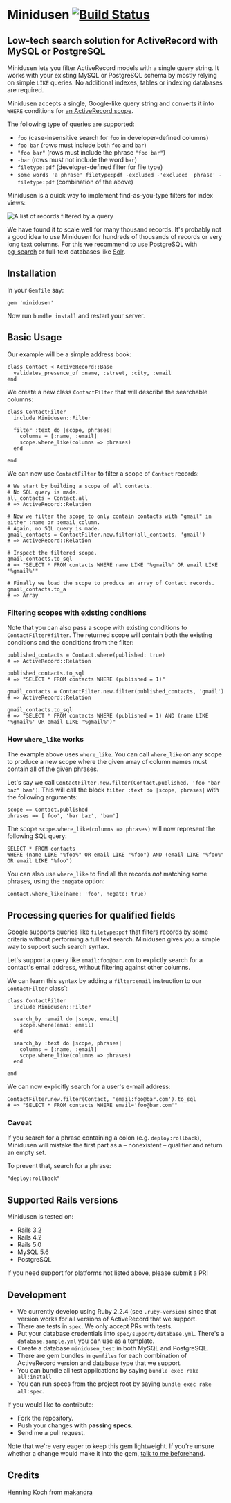 Minidusen [![Build Status](https://secure.travis-ci.org/makandra/minidusen.png?branch=master)](https://travis-ci.org/makandra/minidusen)
=========

Low-tech search solution for ActiveRecord with MySQL or PostgreSQL
------------------------------------------------------------------

Minidusen lets you filter ActiveRecord models with a single query string.
It works with your existing MySQL or PostgreSQL schema by mostly relying on simple `LIKE` queries. No additional indexes, tables or indexing databases are required.

Minidusen accepts a single, Google-like query string and converts it into `WHERE` conditions for [an ActiveRecord scope](http://guides.rubyonrails.org/active_record_querying.html#conditions).

The following type of queries are supported:

- `foo` (case-insensitive search for `foo` in developer-defined columns)
- `foo bar` (rows must include both `foo` and `bar`)
- `"foo bar"` (rows must include the phrase `"foo bar"`)
- `-bar` (rows must not include the word `bar`)
- `filetype:pdf` (developer-defined filter for file type)
- `some words 'a phrase' filetype:pdf -excluded -'excluded  phrase' -filetype:pdf` (combination of the above)

Minidusen is a quick way to implement find-as-you-type filters for index views:

![A list of records filtered by a query](https://raw.githubusercontent.com/makandra/minidusen/master/doc/filtered_index_view.png)

We have found it to scale well for many thousand records. It's probably not a good idea to use Minidusen for hundreds of thousands of records or very long text columns. For this we recommend to use PostgreSQL with [pg_search](https://github.com/Casecommons/pg_search) or full-text databases like [Solr](https://github.com/sunspot/sunspot).


Installation
------------

In your `Gemfile` say:

    gem 'minidusen'

Now run `bundle install` and restart your server.


Basic Usage
-----------

Our example will be a simple address book:

    class Contact < ActiveRecord::Base
      validates_presence_of :name, :street, :city, :email
    end

We create a new class `ContactFilter` that will describe the searchable columns:

    class ContactFilter
      include Minidusen::Filter

      filter :text do |scope, phrases|
        columns = [:name, :email]
        scope.where_like(columns => phrases)
      end

    end

We can now use `ContactFilter` to filter a scope of `Contact` records:

    # We start by building a scope of all contacts.
    # No SQL query is made.
    all_contacts = Contact.all
    # => ActiveRecord::Relation

    # Now we filter the scope to only contain contacts with "gmail" in either :name or :email column.
    # Again, no SQL query is made.
    gmail_contacts = ContactFilter.new.filter(all_contacts, 'gmail')
    # => ActiveRecord::Relation

    # Inspect the filtered scope.
    gmail_contacts.to_sql
    # => "SELECT * FROM contacts WHERE name LIKE '%gmail%' OR email LIKE '%gmail%'"

    # Finally we load the scope to produce an array of Contact records.
    gmail_contacts.to_a
    # => Array


### Filtering scopes with existing conditions

Note that you can also pass a scope with existing conditions to `ContactFilter#filter`. The returned scope will contain both the existing conditions and the conditions from the filter:

    published_contacts = Contact.where(published: true)
    # => ActiveRecord::Relation

    published_contacts.to_sql
    # => "SELECT * FROM contacts WHERE (published = 1)"

    gmail_contacts = ContactFilter.new.filter(published_contacts, 'gmail')
    # => ActiveRecord::Relation

    gmail_contacts.to_sql
    # => "SELECT * FROM contacts WHERE (published = 1) AND (name LIKE '%gmail%' OR email LIKE '%gmail%')"


### How `where_like` works

The example above uses `where_like`. You can call `where_like` on any scope to produce a new scope where the given array of column names must contain all of the given phrases.

Let's say we call `ContactFilter.new.filter(Contact.published, 'foo "bar baz" bam')`. This will call the block `filter :text do |scope, phrases|` with the following arguments:

    scope == Contact.published
    phrases == ['foo', 'bar baz', 'bam']

The scope `scope.where_like(columns => phrases)` will now represent the following SQL query:

    SELECT * FROM contacts
    WHERE (name LIKE "%foo%" OR email LIKE "%foo") AND (email LIKE "%foo%" OR email LIKE "%foo")

You can also use `where_like` to find all the records *not* matching some phrases, using the `:negate` option:

    Contact.where_like(name: 'foo', negate: true)


Processing queries for qualified fields
---------------------------------------

Google supports queries like `filetype:pdf` that filters records by some criteria without performing a full text search. Minidusen gives you a simple way to support such search syntax.

Let's support a query like `email:foo@bar.com` to explictly search for a contact's email address, without filtering against other columns.

We can learn this syntax by adding a `filter:email` instruction
to our `ContactFilter` class`:

    class ContactFilter
      include Minidusen::Filter

      search_by :email do |scope, email|
        scope.where(emai: email)
      end

      search_by :text do |scope, phrases|
        columns = [:name, :email]
        scope.where_like(columns => phrases)
      end

    end

We can now explicitly search for a user's e-mail address:

    ContactFilter.new.filter(Contact, 'email:foo@bar.com').to_sql
    # => "SELECT * FROM contacts WHERE email='foo@bar.com'"


### Caveat

If you search for a phrase containing a colon (e.g. `deploy:rollback`), Minidusen will mistake the first part as a – nonexistent – qualifier and return an empty set.

To prevent that, search for a phrase:

    "deploy:rollback"


Supported Rails versions
------------------------

Minidusen is tested on:

- Rails 3.2
- Rails 4.2
- Rails 5.0
- MySQL 5.6
- PostgreSQL

If you need support for platforms not listed above, please submit a PR!


Development
-----------

- We currently develop using Ruby 2.2.4 (see `.ruby-version`) since that version works for all versions of ActiveRecord that we support.
- There are tests in `spec`. We only accept PRs with tests.
- Put your database credentials into `spec/support/database.yml`. There's a `database.sample.yml` you can use as a template.
- Create a database `minidusen_test` in both MySQL and PostgreSQL.
- There are gem bundles in `gemfiles` for each combination of ActiveRecord version and database type that we support.
- You can bundle all test applications by saying `bundle exec rake all:install`
- You can run specs from the project root by saying `bundle exec rake all:spec`.

If you would like to contribute:

- Fork the repository.
- Push your changes **with passing specs**.
- Send me a pull request.

Note that we're very eager to keep this gem lightweight. If you're unsure whether a change would make it into the gem, [talk to me beforehand](mailto:henning.koch@makandra.de).


Credits
-------

Henning Koch from [makandra](http://makandra.com/)
